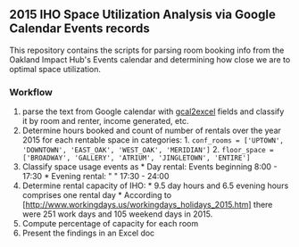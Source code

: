 ## 2015 IHO Space Utilization Analysis via Google Calendar Events records
This repository contains the scripts for parsing room booking info from the Oakland Impact Hub's Events calendar and determining how close we are to optimal space utilization.

### Workflow
  1. parse the text from Google calendar with [gcal2excel](https://www.gcal2excel.com) fields and classify it by room and renter, income generated, etc.
  2. Determine hours booked and count of number of rentals over the year 2015 for each rentable space in categories:
    1. `conf_rooms = ['UPTOWN', 'DOWNTOWN', 'EAST_OAK', 'WEST_OAK', 'MERIDIAN']`
    2. `floor_space = ['BROADWAY', 'GALLERY', 'ATRIUM', 'JINGLETOWN', 'ENTIRE']`
  3. Classify space usage events as
    * Day rental: Events beginning 8:00 - 17:30
    * Evening rental: "         " 17:30 - 24:00
  4. Determine rental capacity of IHO:
    *  9.5 day hours and 6.5 evening hours comprises one rental day
    * According to
        [http://www.workingdays.us/workingdays_holidays_2015.htm]
      there were 251 work days and 105 weekend days in 2015.
  5. Compute percentage of capacity for each room
  6. Present the findings in an Excel doc

